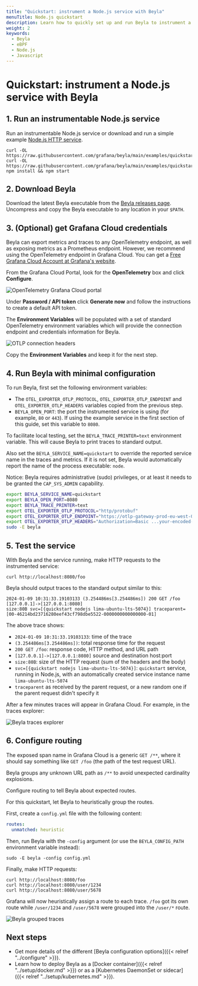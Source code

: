 ```yaml
---
title: "Quickstart: instrument a Node.js service with Beyla"
menuTitle: Node.js quickstart
description: Learn how to quickly set up and run Beyla to instrument a Node.js service
weight: 2
keywords:
  - Beyla
  - eBPF
  - Node.js
  - Javascript
---
```


# Quickstart: instrument a Node.js service with Beyla

## 1. Run an instrumentable Node.js service

Run an instrumentable Node.js service or download and run a simple example [Node.js HTTP service](https://github.com/grafana/beyla/tree/main/examples/quickstart/nodejs).

```
curl -OL https://raw.githubusercontent.com/grafana/beyla/main/examples/quickstart/nodejs/package.json
curl -OL https://raw.githubusercontent.com/grafana/beyla/main/examples/quickstart/nodejs/quickstart.js
npm install && npm start
```

## 2. Download Beyla

Download the latest Beyla executable from the [Beyla releases page](https://github.com/grafana/beyla/releases).
Uncompress and copy the Beyla executable to any location in your `$PATH`.

## 3. (Optional) get Grafana Cloud credentials

Beyla can export metrics and traces to any OpenTelemetry endpoint, as well as exposing metrics as a Prometheus endpoint. However, we recommend using the OpenTelemetry endpoint in Grafana Cloud. You can get a [Free Grafana Cloud Account at Grafana's website](/pricing/).

From the Grafana Cloud Portal, look for the **OpenTelemetry** box and click **Configure**.

![OpenTelemetry Grafana Cloud portal](https://grafana.com/media/docs/grafana-cloud/beyla/quickstart/otel-cloud-portal-box.png)

Under **Password / API token** click **Generate now** and follow the instructions to create a default API token.

The **Environment Variables** will be populated with a set of standard OpenTelemetry environment variables which will provide the connection endpoint and credentials information for Beyla.

![OTLP connection headers](https://grafana.com/media/docs/grafana-cloud/beyla/quickstart/otlp-connection-headers.png)

Copy the **Environment Variables** and keep it for the next step.

## 4. Run Beyla with minimal configuration

To run Beyla, first set the following environment variables:

- The `OTEL_EXPORTER_OTLP_PROTOCOL`, `OTEL_EXPORTER_OTLP_ENDPOINT` and `OTEL_EXPORTER_OTLP_HEADERS`
  variables copied from the previous step.
- `BEYLA_OPEN_PORT`: the port the instrumented service is using
  (for example, `80` or `443`). If using the example service in the
  first section of this guide, set this variable to `8080`.

To facilitate local testing, set the `BEYLA_TRACE_PRINTER=text` environment variable. This will cause Beyla to print traces to standard output.

Also set the `BEYLA_SERVICE_NAME=quickstart` to override the reported service
name in the traces and metrics. If it is not set, Beyla would automatically
report the name of the process executable: `node`.

Notice: Beyla requires administrative (sudo) privileges, or at least it needs to be granted the `CAP_SYS_ADMIN` capability.

```sh
export BEYLA_SERVICE_NAME=quickstart
export BEYLA_OPEN_PORT=8080
export BEYLA_TRACE_PRINTER=text
export OTEL_EXPORTER_OTLP_PROTOCOL="http/protobuf"
export OTEL_EXPORTER_OTLP_ENDPOINT="https://otlp-gateway-prod-eu-west-0.grafana.net/otlp"
export OTEL_EXPORTER_OTLP_HEADERS="Authorization=Basic ...your-encoded-credentials..."
sudo -E beyla
```

## 5. Test the service

With Beyla and the service running, make HTTP requests to the instrumented service:

```
curl http://localhost:8080/foo
```

Beyla should output traces to the standard output similar to this:

```
2024-01-09 10:31:33.19103133 (3.254486ms[3.254486ms]) 200 GET /foo [127.0.0.1]->[127.0.0.1:8080]
size:80B svc=[{quickstart nodejs lima-ubuntu-lts-5074}] traceparent=[00-46214bd23716280eef43cf798dbe5522-0000000000000000-01]
```

The above trace shows:

- `2024-01-09 10:31:33.19103133`: time of the trace
- `(3.254486ms[3.254486ms])`: total response time for the request
- `200 GET /foo`: response code, HTTP method, and URL path
- `[127.0.0.1]->[127.0.0.1:8080]` source and destination host:port
- `size:80B`: size of the HTTP request (sum of the headers and the body)
- `svc=[{quickstart nodejs lima-ubuntu-lts-5074}]`: `quickstart` service, running in
  Node.js, with an automatically created service instance name
  `lima-ubuntu-lts-5074`
- `traceparent` as received by the parent request, or a new random one if the parent request
  didn't specify it

After a few minutes traces will appear in Grafana Cloud. For example, in the traces explorer:

![Beyla traces explorer](https://grafana.com/media/docs/grafana-cloud/beyla/quickstart/trace-generic.png)

## 6. Configure routing

The exposed span name in Grafana Cloud is a generic `GET /**`, where it should say something like `GET /foo` (the path of the
test request URL).

Beyla groups any unknown URL path as `/**` to avoid unexpected cardinality explosions.

Configure routing to tell Beyla about expected routes.

For this quickstart, let Beyla to heuristically group the routes.

First, create a `config.yml` file with the following content:

```yml
routes:
  unmatched: heuristic
```

Then, run Beyla with the `-config` argument (or use the `BEYLA_CONFIG_PATH` environment variable instead):

```
sudo -E beyla -config config.yml
```

Finally, make HTTP requests:

```
curl http://localhost:8080/foo
curl http://localhost:8080/user/1234
curl http://localhost:8080/user/5678
```

Grafana will now heuristically assign a route to each trace. `/foo` got its own route while `/user/1234` and
`/user/5678` were grouped into the `/user/*` route.

![Beyla grouped traces](https://grafana.com/media/docs/grafana-cloud/beyla/quickstart/grouped-traces.png)

## Next steps

- Get more details of the different [Beyla configuration options]({{< relref "../configure" >}}).
- Learn how to deploy Beyla as a [Docker container]({{< relref "../setup/docker.md" >}}) or as a [Kubernetes DaemonSet or sidecar]({{< relref "../setup/kubernetes.md" >}}).
